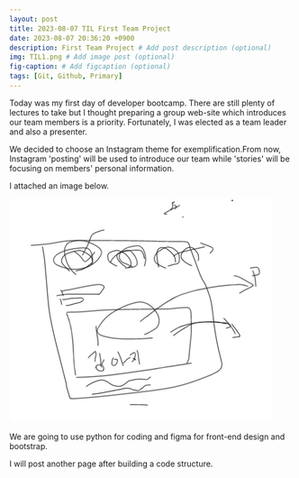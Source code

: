 ```yaml
---
layout: post
title: 2023-08-07 TIL First Team Project
date: 2023-08-07 20:36:20 +0900
description: First Team Project # Add post description (optional)
img: TIL1.png # Add image post (optional)
fig-caption: # Add figcaption (optional)
tags: [Git, Github, Primary]
---
```

Today was my first day of developer bootcamp. There are still plenty of lectures to take but I thought preparing a group web-site which introduces our team members is a priority. Fortunately, I was elected as a team leader and also a presenter.

We decided to choose an Instagram theme for exemplification.From now, Instagram 'posting' will be used to introduce our team while 'stories' will be focusing on members' personal information. 

I attached an image below.

<img src="/assets/img/TIL1.png" width="467" height="397">


We are going to use python for coding and figma for front-end design and bootstrap.

I will post another page after building a code structure.